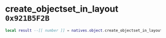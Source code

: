 # create_objectset_in_layout `0x921B5F2B`

```lua
local result --[[ number ]] = natives.object.create_objectset_in_layout(_unk0 --[[ number ]], _unk1 --[[ number ]], _unk2 --[[ number ]], _unk3 --[[ number ]])
```